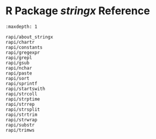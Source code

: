 R Package *stringx* Reference
=============================

```{toctree}
:maxdepth: 1

rapi/about_stringx
rapi/chartr
rapi/constants
rapi/gregexpr
rapi/grepl
rapi/gsub
rapi/nchar
rapi/paste
rapi/sort
rapi/sprintf
rapi/startswith
rapi/strcoll
rapi/strptime
rapi/strrep
rapi/strsplit
rapi/strtrim
rapi/strwrap
rapi/substr
rapi/trimws
```
